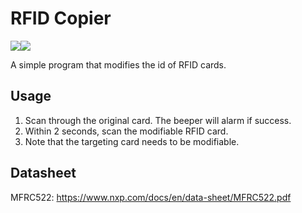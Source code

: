 # RFID Copier

<img src="https://img.shields.io/badge/build-passing-brightgreen"><img src ="https://img.shields.io/badge/Based%20on-Arduino-3186a0">

A simple program that modifies the id of RFID cards.

## Usage
1. Scan through the original card. The beeper will alarm if success. 
2. Within 2 seconds, scan the modifiable RFID card.
3. Note that the targeting card needs to be modifiable.

## Datasheet 
MFRC522: https://www.nxp.com/docs/en/data-sheet/MFRC522.pdf
